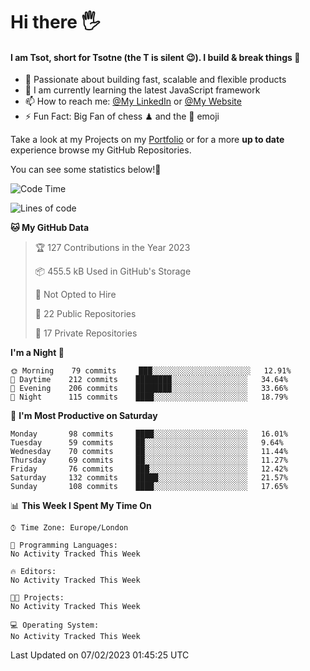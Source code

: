 # Hi there :raised_hand_with_fingers_splayed:
#### I am Tsot, short for Tsotne (the T is silent :wink:). I build & break things :space_invader:
- :telescope: Passionate about building fast, scalable and flexible products
- :seedling: I am currently learning the latest JavaScript framework 
- :mailbox: How to reach me: [@My LinkedIn](https://www.linkedin.com/in/tsotne-gvadzabia/) or [@My Website](https://tsotne.co.uk/contact)
- :zap: Fun Fact: Big Fan of chess ♟ and the 👾 emoji

Take a look at my Projects on my [Portfolio](https://tsotne.co.uk/) or for a more **up to date** experience browse my GitHub Repositories.

You can see some statistics below!:space_invader:
<!--START_SECTION:waka-->
![Code Time](http://img.shields.io/badge/Code%20Time-761%20hrs%202%20mins-blue)

![Lines of code](https://img.shields.io/badge/From%20Hello%20World%20I%27ve%20Written-666%20Thousand%20lines%20of%20code-blue)

**🐱 My GitHub Data** 

> 🏆 127 Contributions in the Year 2023
 > 
> 📦 455.5 kB Used in GitHub's Storage 
 > 
> 🚫 Not Opted to Hire
 > 
> 📜 22 Public Repositories 
 > 
> 🔑 17 Private Repositories  
 > 
**I'm a Night 🦉** 

```text
🌞 Morning    79 commits     ███░░░░░░░░░░░░░░░░░░░░░░   12.91% 
🌆 Daytime    212 commits    ████████░░░░░░░░░░░░░░░░░   34.64% 
🌃 Evening    206 commits    ████████░░░░░░░░░░░░░░░░░   33.66% 
🌙 Night      115 commits    ████░░░░░░░░░░░░░░░░░░░░░   18.79%

```
📅 **I'm Most Productive on Saturday** 

```text
Monday       98 commits     ████░░░░░░░░░░░░░░░░░░░░░   16.01% 
Tuesday      59 commits     ██░░░░░░░░░░░░░░░░░░░░░░░   9.64% 
Wednesday    70 commits     ██░░░░░░░░░░░░░░░░░░░░░░░   11.44% 
Thursday     69 commits     ██░░░░░░░░░░░░░░░░░░░░░░░   11.27% 
Friday       76 commits     ███░░░░░░░░░░░░░░░░░░░░░░   12.42% 
Saturday     132 commits    █████░░░░░░░░░░░░░░░░░░░░   21.57% 
Sunday       108 commits    ████░░░░░░░░░░░░░░░░░░░░░   17.65%

```


📊 **This Week I Spent My Time On** 

```text
⌚︎ Time Zone: Europe/London

💬 Programming Languages: 
No Activity Tracked This Week

🔥 Editors: 
No Activity Tracked This Week

🐱‍💻 Projects: 
No Activity Tracked This Week

💻 Operating System: 
No Activity Tracked This Week

```


 Last Updated on 07/02/2023 01:45:25 UTC
<!--END_SECTION:waka-->
